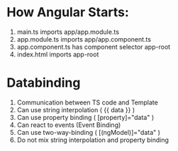 # How Angular Starts:

1. main.ts imports app/app.module.ts
2. app.module.ts imports app/app.component.ts
3. app.component.ts has component selector app-root
4. index.html imports app-root

# Databinding

1. Communication between TS code and Template
2. Can use string interpolation ( {{ data }} )
3. Can use property binding ( [property]="data" )
4. Can react to events (Event Binding)
5. Can use two-way-binding ( [(ngModel)]="data" )
6. Do not mix string interpolation and property binding
